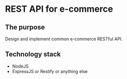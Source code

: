 # REST API for e-commerce

## The purpose
Design and implement common e-commerce RESTful API.

## Technology stack
- NodeJS
- ExpressJS or Restify or anything else